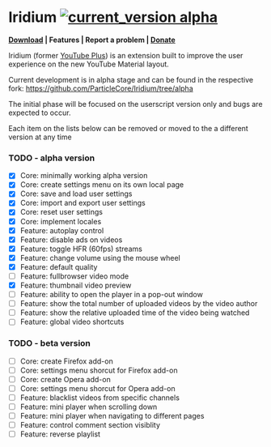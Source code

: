 # Iridium [![current_version alpha](https://img.shields.io/badge/current_version-alpha-blue.svg)](https://github.com/ParticleCore/Iridium/tree/alpha)

**[Download](https://github.com/ParticleCore/Iridium/wiki/Download) | Features | Report a problem | [Donate](https://github.com/ParticleCore/Iridium/wiki/Donate)**

Iridium (former [YouTube Plus](https://github.com/ParticleCore/Particle)) is an extension built to improve the user experience on the new YouTube Material layout.

Current development is in alpha stage and can be found in the respective fork: https://github.com/ParticleCore/Iridium/tree/alpha

The initial phase will be focused on the userscript version only and bugs are expected to occur.

Each item on the lists below can be removed or moved to the a different version at any time

### TODO - alpha version

- [x] Core: minimally working alpha version
- [x] Core: create settings menu on its own local page
- [x] Core: save and load user settings
- [x] Core: import and export user settings
- [x] Core: reset user settings
- [x] Core: implement locales
- [x] Feature: autoplay control
- [x] Feature: disable ads on videos
- [x] Feature: toggle HFR (60fps) streams
- [x] Feature: change volume using the mouse wheel
- [x] Feature: default quality
- [ ] Feature: fullbrowser video mode
- [x] Feature: thumbnail video preview
- [ ] Feature: ability to open the player in a pop-out window
- [ ] Feature: show the total number of uploaded videos by the video author
- [ ] Feature: show the relative uploaded time of the video being watched
- [ ] Feature: global video shortcuts

### TODO - beta version

- [ ] Core: create Firefox add-on
- [ ] Core: settings menu shorcut for Firefox add-on
- [ ] Core: create Opera add-on
- [ ] Core: settings menu shorcut for Opera add-on
- [ ] Feature: blacklist videos from specific channels
- [ ] Feature: mini player when scrolling down
- [ ] Feature: mini player when navigating to different pages
- [ ] Feature: control comment section visiblity
- [ ] Feature: reverse playlist
